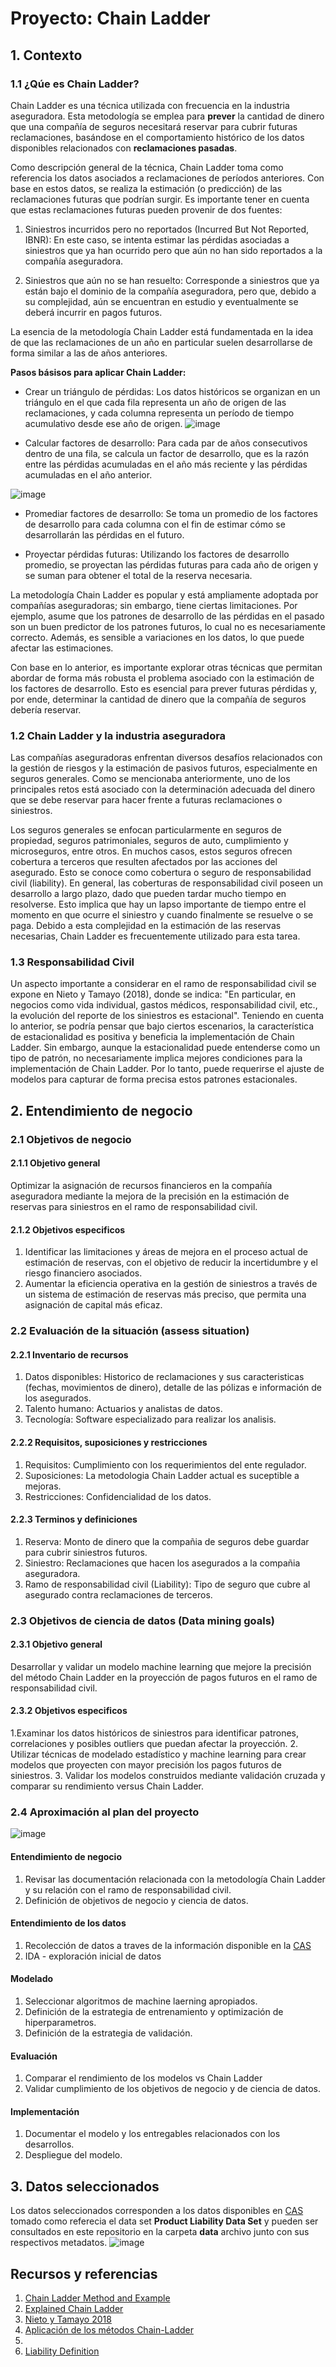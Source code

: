 # Proyecto: Chain Ladder

## 1. Contexto
### 1.1 ¿Qúe es Chain Ladder? 
Chain Ladder es una técnica utilizada con frecuencia en la industria aseguradora. Esta metodología se emplea para **prever** la cantidad de dinero que una compañía de seguros necesitará reservar para cubrir futuras reclamaciones, basándose en el comportamiento histórico de los datos disponibles relacionados con **reclamaciones pasadas**.

Como descripción general de la técnica, Chain Ladder toma como referencia los datos asociados a reclamaciones de períodos anteriores. Con base en estos datos, se realiza la estimación (o predicción) de las reclamaciones futuras que podrían surgir. Es importante tener en cuenta que estas reclamaciones futuras pueden provenir de dos fuentes:

1. Siniestros incurridos pero no reportados (Incurred But Not Reported, IBNR): En este caso, se intenta estimar las pérdidas asociadas a siniestros que ya han ocurrido pero que aún no han sido reportados a la compañía aseguradora.

3. Siniestros que aún no se han resuelto: Corresponde a siniestros que ya están bajo el dominio de la compañía aseguradora, pero que, debido a su complejidad, aún se encuentran en estudio y eventualmente se deberá incurrir en pagos futuros.

La esencia de la metodología Chain Ladder está fundamentada en la idea de que las reclamaciones de un año en particular suelen desarrollarse de forma similar a las de años anteriores.

**Pasos básisos para aplicar Chain Ladder:**
- Crear un triángulo de pérdidas: Los datos históricos se organizan en un triángulo en el que cada fila representa un año de origen de las reclamaciones, y cada columna representa un período de tiempo acumulativo desde ese año de origen.
![image](https://github.com/bdrinconp/ml_actuaria/assets/63571645/60ea937c-0332-4616-b549-7623a4f454f1)

- Calcular factores de desarrollo: Para cada par de años consecutivos dentro de una fila, se calcula un factor de desarrollo, que es la razón entre las pérdidas acumuladas en el año más reciente y las pérdidas acumuladas en el año anterior.

![image](https://github.com/bdrinconp/ml_actuaria/assets/63571645/c9dc859b-f9f5-40c4-87ce-e83341c160a6)

- Promediar factores de desarrollo: Se toma un promedio de los factores de desarrollo para cada columna con el fin de estimar cómo se desarrollarán las pérdidas en el futuro.

- Proyectar pérdidas futuras: Utilizando los factores de desarrollo promedio, se proyectan las pérdidas futuras para cada año de origen y se suman para obtener el total de la reserva necesaria.

La metodología Chain Ladder es popular y está ampliamente adoptada por compañías aseguradoras; sin embargo, tiene ciertas limitaciones. Por ejemplo, asume que los patrones de desarrollo de las pérdidas en el pasado son un buen predictor de los patrones futuros, lo cual no es necesariamente correcto. Además, es sensible a variaciones en los datos, lo que puede afectar las estimaciones.

Con base en lo anterior, es importante explorar otras técnicas que permitan abordar de forma más robusta el problema asociado con la estimación de los factores de desarrollo. Esto es esencial para prever futuras pérdidas y, por ende, determinar la cantidad de dinero que la compañía de seguros debería reservar.

### 1.2 Chain Ladder y la industria aseguradora
Las compañías aseguradoras enfrentan diversos desafíos relacionados con la gestión de riesgos y la estimación de pasivos futuros, especialmente en seguros generales. Como se mencionaba anteriormente, uno de los principales retos está asociado con la determinación adecuada del dinero que se debe reservar para hacer frente a futuras reclamaciones o siniestros.

Los seguros generales se enfocan particularmente en seguros de propiedad, seguros patrimoniales, seguros de auto, cumplimiento y microseguros, entre otros. En muchos casos, estos seguros ofrecen cobertura a terceros que resulten afectados por las acciones del asegurado. Esto se conoce como cobertura o seguro de responsabilidad civil (liability). En general, las coberturas de responsabilidad civil poseen un desarrollo a largo plazo, dado que pueden tardar mucho tiempo en resolverse. Esto implica que hay un lapso importante de tiempo entre el momento en que ocurre el siniestro y cuando finalmente se resuelve o se paga. Debido a esta complejidad en la estimación de las reservas necesarias, Chain Ladder es frecuentemente utilizado para esta tarea.

### 1.3 Responsabilidad Civil 
Un aspecto importante a considerar en el ramo de responsabilidad civil se expone en Nieto y Tamayo (2018), donde se indica: "En particular, en negocios como vida individual, gastos médicos, responsabilidad civil, etc., la evolución del reporte de los siniestros es estacional". Teniendo en cuenta lo anterior, se podría pensar que bajo ciertos escenarios, la característica de estacionalidad es positiva y beneficia la implementación de Chain Ladder. Sin embargo, aunque la estacionalidad puede entenderse como un tipo de patrón, no necesariamente implica mejores condiciones para la implementación de Chain Ladder. Por lo tanto, puede requerirse el ajuste de modelos para capturar de forma precisa estos patrones estacionales.

## 2. Entendimiento de negocio
### 2.1 Objetivos de negocio
#### 2.1.1 Objetivo general
Optimizar la asignación de recursos financieros en la compañía aseguradora mediante la mejora de la precisión en la estimación de reservas para siniestros en el ramo de responsabilidad civil.
#### 2.1.2 Objetivos especificos
1. Identificar las limitaciones y áreas de mejora en el proceso actual de estimación de reservas, con el objetivo de reducir la incertidumbre y el riesgo financiero asociados.
2. Aumentar la eficiencia operativa en la gestión de siniestros a través de un sistema de estimación de reservas más preciso, que permita una asignación de capital más eficaz.
### 2.2 Evaluación de la situación (assess situation)
#### 2.2.1 Inventario de recursos
1. Datos disponibles: Historico de reclamaciones y sus caracteristicas (fechas, movimientos de dinero), detalle de las pólizas e información de los asegurados.
2. Talento humano: Actuarios y analistas de datos.
3. Tecnología: Software especializado para realizar los analisis.
#### 2.2.2 Requisitos, suposiciones y restricciones
1. Requisitos: Cumplimiento con los requerimientos del ente regulador.
2. Suposiciones: La metodologia Chain Ladder actual es suceptible a mejoras.
3. Restricciones: Confidencialidad de los datos.
#### 2.2.3 Terminos y definiciones
1. Reserva: Monto de dinero que la compañia de seguros debe guardar para cubrir siniestros futuros.
2. Siniestro: Reclamaciones que hacen los asegurados a la compañia aseguradora.
3. Ramo de responsabilidad civil (Liability): Tipo de seguro que cubre al asegurado contra reclamaciones de terceros. 
### 2.3 Objetivos de ciencia de datos (Data mining goals)
#### 2.3.1 Objetivo general
Desarrollar y validar un modelo machine learning que mejore la precisión del método Chain Ladder en la proyección de pagos futuros en el ramo de responsabilidad civil.
#### 2.3.2 Objetivos especificos
1.Examinar los datos históricos de siniestros para identificar patrones, correlaciones y posibles outliers que puedan afectar la proyección.
2. Utilizar técnicas de modelado estadístico y machine learning para crear modelos que proyecten con mayor precisión los pagos futuros de siniestros. 
3. Validar los modelos construidos mediante validación cruzada y comparar su rendimiento versus Chain Ladder.
### 2.4 Aproximación al plan del proyecto 
![image](https://github.com/bdrinconp/ml_actuaria/assets/63571645/84b6b539-77cf-4ef4-aa1c-915640cb538f)
#### Entendimiento de negocio
1. Revisar las documentación relacionada con la metodología Chain Ladder y su relación con el ramo de responsabilidad civil.
2. Definición de objetivos de negocio y ciencia de datos.
#### Entendimiento de los datos
1. Recolección de datos a traves de la información disponible en la [CAS](https://www.casact.org/publications-research/research/research-resources/loss-reserving-data-pulled-naic-schedule-p)
2. IDA - exploración inicial de datos
#### Modelado
1. Seleccionar algoritmos de machine laerning apropiados.
2. Definición de la estrategia de entrenamiento y optimización de hiperparametros.
3. Definición de la estrategia de validación.
#### Evaluación
1. Comparar el rendimiento de los modelos vs Chain Ladder
2. Validar cumplimiento de los objetivos de negocio y de ciencia de datos.
#### Implementación
1. Documentar el modelo y los entregables relacionados con los desarrollos.
2. Despliegue del modelo. 
## 3. Datos seleccionados
Los datos seleccionados corresponden a los datos disponibles en [CAS](https://www.casact.org/publications-research/research/research-resources/loss-reserving-data-pulled-naic-schedule-p) tomado como referecia el data set **Product Liability Data Set** y pueden ser consultados en este repositorio en la carpeta **data** archivo  junto con sus respectivos metadatos. 
![image](https://github.com/bdrinconp/ml_actuaria/assets/63571645/b7829ca2-8bc5-46da-812a-ffde5e1a96a3)

## Recursos y referencias
1. [Chain Ladder Method and Example](https://www.bppacted.com/docs/textbook/CAA%20M4%20Textbook%20extract.pdf)
2. [Explained Chain Ladder](https://www.shmoop.com/finance-glossary/chain-ladder-method-clm.html)
3. [Nieto y Tamayo 2018](http://gfnun.unal.edu.co/fileadmin/content/eventos/simposioestadistica/documentos/Simposio_2018/memorias_2018/poster/Comparacion_de_modelos_estocasticos_para_el_calculo_de_la_reserva_IBNR_en_seguros_de_no_vida_-_Maria_Camila_Nieto.pdf)
4. [Aplicación de los métodos Chain-Ladder](https://repositorio.uasb.edu.ec/bitstream/10644/8595/1/T3757-MGFARF-Machado-Aplicacion.pdf)
5. 
6. [Liability Definition](https://www.spanish-translator-services.com/espanol/diccionarios/seguro-ingles-espanol/l/Liability_insurance.html)
